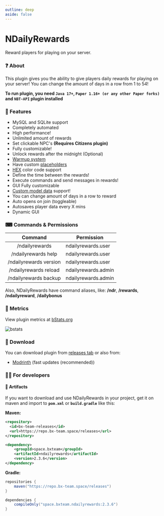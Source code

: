 ```yaml
---
outline: deep
aside: false
---
```


# NDailyRewards

Reward players for playing on your server.

### ❓ About
This plugin gives you the ability to give players daily rewards for playing on your server!
You can change the amount of days in a row from 1 to 54!

**To run plugin, you need `Java 17+`, `Paper 1.16+ (or any other Paper forks)` and `NBT-API` plugin installed**

### 🤖 Features
- MySQL and SQLite support
- Completely automated
- High performance!
- Unlimited amount of rewards
- Set clickable NPC's **(Requires Citizens plugin)**
- Fully customizable!
- Unlock rewards after the midnight (Optional)
- [Warmup system](https://github.com/BX-Team/NDailyRewards/wiki/Warmup-system)
- Have custom [placeholders](https://github.com/BX-Team/NDailyRewards/wiki/Placeholders)
- [HEX](https://github.com/BX-Team/NDailyRewards/wiki/HEX-Colors) color code support
- Define the time between the rewards!
- Execute commands and send messages in rewards!
- GUI Fully customizable
- [Custom model data](https://github.com/BX-Team/NDailyRewards/wiki/Custom-Model-Data) support!
- You can change amount of days in a row to reward
- Auto opens on join (toggleable)
- Autosaves player data every X mins
- Dynamic GUI

### ⌨ Commands & Permissions

|        Command         | Permission          |
|:----------------------:|---------------------|
|     /ndailyrewards     | ndailyrewards.user  |
|  /ndailyrewards help   | ndailyrewards.user  |
| /ndailyrewards version | ndailyrewards.user  |
| /ndailyrewards reload  | ndailyrewards.admin |
| /ndailyrewards backup  | ndailyrewards.admin |

Also, NDailyRewards have command aliases, like: **/ndr**, **/rewards**, **/ndailyreward**, **/dailybonus**

### 📡 Metrics
View plugin metrics at [bStats.org](https://bstats.org/plugin/bukkit/NDailyRewards/13844)

![bstats](https://bstats.org/signatures/bukkit/NDailyRewards.svg)


### 🔨 Download
You can download plugin from [releases tab](https://github.com/BX-Team/NDailyRewards/releases/latest) or also from:
- [Modrinth](https://modrinth.com/plugin/ndailyrewards) (fast updates (recommended))

### 👩‍💻 For developers
#### 🚛 Artifacts 
If you want to download and use NDailyRewards in your project, get it on maven and import to **`pom.xml`** or **`build.gradle`** like this:

**Maven:**
```xml
<repository>
  <id>bx-team-releases</id>
  <url>https://repo.bx-team.space/releases</url>
</repository>
```
```xml
<dependency>
    <groupId>space.bxteam</groupId>
    <artifactId>ndailyrewards</artifactId>
    <version>2.3.6</version>
</dependency>
```

**Gradle:**
```groovy
repositories {
    maven("https://repo.bx-team.space/releases")
}

dependencies {
    compileOnly("space.bxteam.ndailyrewards:2.3.6")
}
```